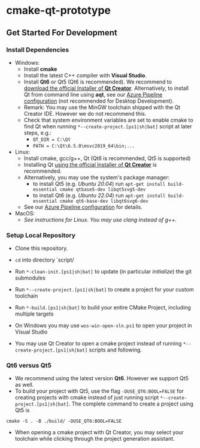 # cmake-qt-prototype

## Get Started For Development
### Install Dependencies
   * Windows:
      * Install **cmake**
      * Install the latest C++ compiler with **Visual Studio**.
      * Install **Qt6** or Qt5 (Qt6 is recommended). We recommend to [download the official Installer of **Qt Creator**](https://www.qt.io/product/development-tools). Alternatively, to install Qt from command line using **aqt**, see our [Azure Pipeline configuration](https://github.com/Necktschnagge/cmake-qt-prototype/blob/main/azure-pipelines.yml) (not recommended for Desktop Development).
      * Remark: You may use the MinGW toolchain shipped with the Qt Creator IDE. However we do not recommend this.
      * Check that system environment variables are set to enable cmake to find Qt when running `*--create-project.[ps1|sh|bat]` script at later steps, e.g.:
         * `QT_DIR = C:\Qt`
         * `PATH = C:\Qt\6.5.0\msvc2019_64\bin;...`
   * Linux:
      * Install cmake, gcc/g++, Qt (Qt6 is recommended, Qt5 is supported)
      * Installing Qt [using the official Installer of **Qt Creator**](https://www.qt.io/product/development-tools) is recommended.
      * Alternatively, you may use the system's package manager:
          * to install Qt5 (e.g. *Ubuntu 20.04*) run `apt-get install build-essential cmake qtbase5-dev libqt5svg5-dev`
          * to install Qt6 (e.g. *Ubuntu 22.04*) run `apt-get install build-essential cmake qt6-base-dev libqt6svg6-dev`
      * See our [Azure Pipeline configuration](https://github.com/Necktschnagge/cmake-qt-prototype/blob/main/azure-pipelines.yml) for details.
   * MacOS:
      * *See instructions for Linux. You may use clang instead of g++.*
### Setup Local Repository
   * Clone this repository.
   * `cd` into directory `script/
   * Run `*-clean-init.[ps1|sh|bat]` to update (in particular *initialize*) the git submodules
   * Run `*--create-project.[ps1|sh|bat]` to create a project for your custom toolchain
   * Run `*-build.[ps1|sh|bat]` to build your entire CMake Project, including multiple targets
   
   * On Windows you may use `wos-win-open-sln.ps1` to open your project in Visual Studio
   * You may use Qt Creator to open a cmake project instead of running `*--create-project.[ps1|sh|bat]` scripts and following.

### Qt6 versus Qt5
   * We recommend using the latest version **Qt6**. However we support Qt5 as well.
   * To build your project with Qt5, use the flag `-DUSE_QT6:BOOL=FALSE` for creating projects with cmake instead of just running script `*--create-project.[ps1|sh|bat]`. The complete command to create a project using Qt5 is
```
cmake -S . -B ./build/ -DUSE_QT6:BOOL=FALSE
```
   * When opening a cmake project with Qt Creator, you may select your toolchain while clicking through the project generation assistant.
